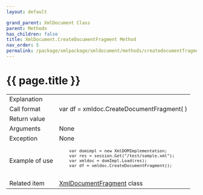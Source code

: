 ```yaml
---
layout: default

grand_parent: XmlDocument Class
parent: Methods
has_children: false
title: XmlDocument.CreateDocumentFragment Method
nav_order: 5
permalink: /package/xmlpackage/xmldocument/methods/createdocumentfragment
---
```

# {{ page.title }}

<table>
  <tr>
    <td>Explanation</td>
    <td colspan="2"></td>
  </tr>
  <tr>
    <td>Call format</td>
    <td colspan="2">var df = xmldoc.CreateDocumentFragment( )</td>
  </tr>
  <tr>
    <td>Return value</td>
    <td colspan="2"></td>
  </tr>  
  <tr>
    <td>Arguments</td>
    <td colspan="2">None</td>
  </tr>
  <tr>
    <td>Exception</td>
    <td colspan="2">None</td>
  </tr>
  <tr>
    <td>Example of use</td>
    <td colspan="2"><code><pre>
    var domimpl = new XmlDOMImplementation;
    var res = session.Get("/test/sample.xml");
    var xmldoc = domImpl.Load(res);
    var df = xmldoc.CreateDocumentFragment();
    </pre></code></td>
  </tr>
  <tr>
    <td>Related item</td>
    <td colspan="2"><a href="/package/xmlpackage/xmldocumentfragment">XmlDocumentFragment</a> class</td>
  </tr>
</table>



